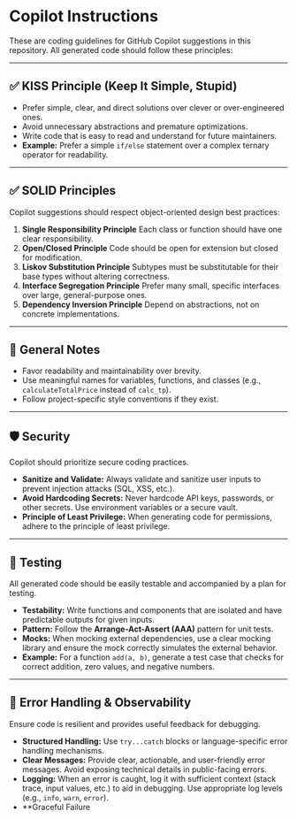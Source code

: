 # Copilot Instructions

These are coding guidelines for GitHub Copilot suggestions in this repository. All generated code should follow these principles:

---

## ✅ KISS Principle (Keep It Simple, Stupid)
- Prefer simple, clear, and direct solutions over clever or over-engineered ones.
- Avoid unnecessary abstractions and premature optimizations.
- Write code that is easy to read and understand for future maintainers.
- **Example:** Prefer a simple `if/else` statement over a complex ternary operator for readability.

---

## ✅ SOLID Principles
Copilot suggestions should respect object-oriented design best practices:

1.  **Single Responsibility Principle**
    Each class or function should have one clear responsibility.
2.  **Open/Closed Principle**
    Code should be open for extension but closed for modification.
3.  **Liskov Substitution Principle**
    Subtypes must be substitutable for their base types without altering correctness.
4.  **Interface Segregation Principle**
    Prefer many small, specific interfaces over large, general-purpose ones.
5.  **Dependency Inversion Principle**
    Depend on abstractions, not on concrete implementations.

---

## 🚀 General Notes
- Favor readability and maintainability over brevity.
- Use meaningful names for variables, functions, and classes (e.g., `calculateTotalPrice` instead of `calc_tp`).
- Follow project-specific style conventions if they exist.

---

## 🛡️ Security
Copilot should prioritize secure coding practices.

- **Sanitize and Validate:** Always validate and sanitize user inputs to prevent injection attacks (SQL, XSS, etc.).
- **Avoid Hardcoding Secrets:** Never hardcode API keys, passwords, or other secrets. Use environment variables or a secure vault.
- **Principle of Least Privilege:** When generating code for permissions, adhere to the principle of least privilege.

---

## 🧪 Testing
All generated code should be easily testable and accompanied by a plan for testing.

- **Testability:** Write functions and components that are isolated and have predictable outputs for given inputs.
- **Pattern:** Follow the **Arrange-Act-Assert (AAA)** pattern for unit tests.
- **Mocks:** When mocking external dependencies, use a clear mocking library and ensure the mock correctly simulates the external behavior.
- **Example:** For a function `add(a, b)`, generate a test case that checks for correct addition, zero values, and negative numbers.

---

## 🐞 Error Handling & Observability
Ensure code is resilient and provides useful feedback for debugging.

- **Structured Handling:** Use `try...catch` blocks or language-specific error handling mechanisms.
- **Clear Messages:** Provide clear, actionable, and user-friendly error messages. Avoid exposing technical details in public-facing errors.
- **Logging:** When an error is caught, log it with sufficient context (stack trace, input values, etc.) to aid in debugging. Use appropriate log levels (e.g., `info`, `warn`, `error`).
- **Graceful Failure
